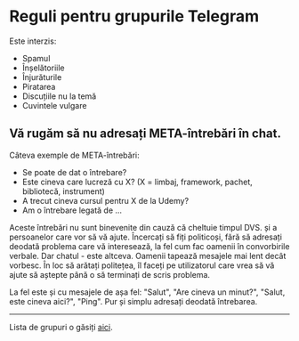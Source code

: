 # Reguli pentru grupurile Telegram
Este interzis:
- Spamul
- Înșelătoriile
- Înjurăturile
- Piratarea
- Discuțiile nu la temă
- Cuvintele vulgare

## Vă rugăm să nu adresați META-întrebări în chat.
Câteva exemple de META-întrebări:
- Se poate de dat o întrebare?
- Este cineva care lucreză cu X? (X = limbaj, framework, pachet, bibliotecă, instrument)
- A trecut cineva cursul pentru X de la Udemy?
- Am o întrebare legată de ...

Aceste întrebări nu sunt binevenite din cauză că cheltuie timpul DVS. și a persoanelor care vor să vă ajute.
Încercați să fiți politicoși, fără să adresați deodată problema care vă interesează, la fel cum fac oamenii în convorbirile verbale.
Dar chatul - este altceva. Oamenii tapează mesajele mai lent decât vorbesc.
În loc să arătați politețea, îl faceți pe utilizatorul care vrea să vă ajute să aștepte până o să terminați de scris problema.

La fel este și cu mesajele de așa fel: "Salut", "Are cineva un minut?", "Salut, este cineva aici?", "Ping".
Pur și simplu adresați deodată întrebarea.



___
Lista de grupuri o găsiți [aici](https://github.com/js-ro/it-telegram).
